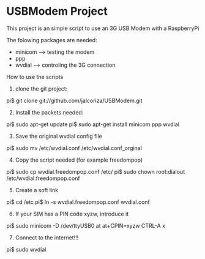 # USBModem Project
This project is an simple script to use an 3G USB Modem with a RaspberryPi

The folowing packages are needed:
- minicom --> testing the modem
- ppp
- wvdial --> controling the 3G connection

How to use the scripts
1. clone the git project:

pi$ git clone git://github.com/jalcoriza/USBModem.git

2. Install the packets needed:

pi$ sudo apt-get update
pi$ sudo apt-get install minicom ppp wvdial

3. Save the original wvdial config file

pi$ sudo mv /etc/wvdial.conf /etc/wvdial.conf_orginal

4. Copy the script needed (for example freedompop)

pi$ sudo cp wvdial.freedompop.conf /etc/
pi$ sudo chown root:dialout /etc/wvdial.freedompop.conf

5. Create a soft link

pi$ cd /etc
pi$ ln -s wvdial.freedompop.conf wvdial.conf

6. If your SIM has a PIN code xyzw, introduce it

pi$ sudo minicom -D /dev/ttyUSB0
at
at+CPIN=xyzw
CTRL-A x

7. Connect to the internet!!!

pi$ sudo wvdial


